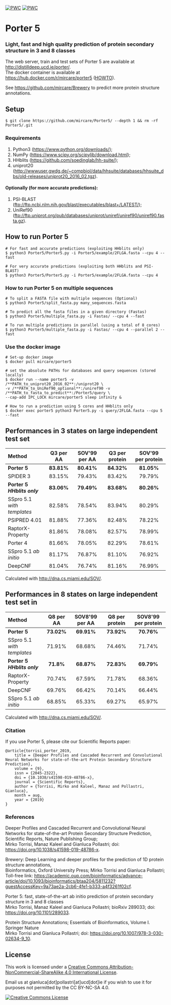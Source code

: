 [![PWC](https://camo.githubusercontent.com/6887feb0136db5156c4f4146e3dd2681d06d9c75/68747470733a2f2f692e6372656174697665636f6d6d6f6e732e6f72672f6c2f62792d6e632d73612f342e302f38387833312e706e67)](https://github.com/mircare/Porter5/#license)
[![PWC](https://img.shields.io/endpoint.svg?url=https://paperswithcode.com/badge/deeper-profiles-and-cascaded-recurrent-and/protein-secondary-structure-prediction-on-2)](https://paperswithcode.com/sota/protein-secondary-structure-prediction-on-2?p=deeper-profiles-and-cascaded-recurrent-and)  


# Porter 5 
### Light, fast and high quality prediction of protein secondary structure in 3 and 8 classes

The web server, train and test sets of Porter 5 are available at http://distilldeep.ucd.ie/porter/.   
The docker container is available at https://hub.docker.com/r/mircare/porter5 ([HOWTO](https://github.com/mircare/Porter5/#use-the-docker-image)).     

See https://github.com/mircare/Brewery to predict more protein structure annotations.

## Setup
```
$ git clone https://github.com/mircare/Porter5/ --depth 1 && rm -rf Porter5/.git
```

### Requirements
1. Python3 (https://www.python.org/downloads/);
1. NumPy (https://www.scipy.org/scipylib/download.html);
1. HHblits (https://github.com/soedinglab/hh-suite/);
1. uniprot20 (http://wwwuser.gwdg.de/~compbiol/data/hhsuite/databases/hhsuite_dbs/old-releases/uniprot20_2016_02.tgz).

#### Optionally (for more accurate predictions):
1. PSI-BLAST (ftp://ftp.ncbi.nlm.nih.gov/blast/executables/blast+/LATEST/); 
1. UniRef90 (ftp://ftp.uniprot.org/pub/databases/uniprot/uniref/uniref90/uniref90.fasta.gz).


## How to run Porter 5
```
# For fast and accurate predictions (exploiting HHblits only)
$ python3 Porter5/Porter5.py -i Porter5/example/2FLGA.fasta --cpu 4 --fast

# For very accurate predictions (exploiting both HHblits and PSI-BLAST)
$ python3 Porter5/Porter5.py -i Porter5/example/2FLGA.fasta --cpu 4
```

### How to run Porter 5 on multiple sequences
```
# To split a FASTA file with multiple sequences (Optional)
$ python3 Porter5/split_fasta.py many_sequences.fasta

# To predict all the fasta files in a given directory (Fastas)
$ python3 Porter5/multiple_fasta.py -i Fastas/ --cpu 4 --fast

# To run multiple predictions in parallel (using a total of 8 cores)
$ python3 Porter5/multiple_fasta.py -i Fastas/ --cpu 4 --parallel 2 --fast
```

### Use the docker image
```
# Set-up docker image
$ docker pull mircare/porter5

# set the absolute PATHs for databases and query sequences (stored locally)
$ docker run --name porter5 -v /**PATH_to_uniprot20_2016_02**:/uniprot20 \
-v /**PATH_to_UniRef90_optional**:/uniref90 -v /**PATH_to_fasta_to_predict**:/Porter5/query \
--cap-add IPC_LOCK mircare/porter5 sleep infinity &

# How to run a prediction using 5 cores and HHblits only
$ docker exec porter5 python3 Porter5.py -i query/2FLGA.fasta --cpu 5 --fast
```


## Performances in 3 states on large independent test set
| Method | Q3 per AA | SOV'99 per AA | Q3 per protein | SOV'99 per protein |
| :--- | :---: | :---: | :---: | :---: |
| **Porter 5** | **83.81%** | **80.41%** | **84.32%** | **81.05%** |
| SPIDER 3 | 83.15% | 79.43% | 83.42% | 79.79% |
| **Porter 5 *HHblits only*** | **83.06%** | **79.49%** | **83.68%** | **80.26%** |
| SSpro 5.1 *with templates* | 82.58% | 78.54% | 83.94% | 80.29% |
| PSIPRED 4.01 | 81.88% | 77.36% | 82.48% | 78.22% |
| RaptorX-Property | 81.86% | 78.08% | 82.57% | 78.99% |
| Porter 4 | 81.66% | 78.05% | 82.29% | 78.61% | 
| SSpro 5.1 *ab initio* | 81.17% | 76.87% | 81.10% | 76.92% |
| DeepCNF | 81.04% | 76.74% | 81.16% | 76.99% |

Calculated with http://dna.cs.miami.edu/SOV/.

## Performances in 8 states on large independent test set in 
| Method | Q8 per AA | SOV8'99 per AA | Q8 per protein | SOV8'99 per protein |
| :--- | :---: | :---: | :---: | :---: |
| **Porter 5** | **73.02%** | **69.91%** | **73.92%** | **70.76%** |
| SSpro 5.1 *with templates* | 71.91% | 68.68% | 74.46% | 71.74% |
| **Porter 5 *HHblits only*** | **71.8%** | **68.87%** | **72.83%** | **69.79%** |
| RaptorX-Property | 70.74% | 67.59% | 71.78% | 68.36% |
| DeepCNF | 69.76% | 66.42% | 70.14% | 66.44% |
| SSpro 5.1 *ab initio* | 68.85% | 65.33% | 69.27% | 65.97% |

Calculated with http://dna.cs.miami.edu/SOV/.

### Citation
If you use Porter 5, please cite our Scientific Reports paper:
```
@article{torrisi_porter_2019,
	title = {Deeper Profiles and Cascaded Recurrent and Convolutional Neural Networks for state-of-the-art Protein Secondary Structure Prediction},
	volume = {9},
	issn = {2045-2322},
	doi = {10.1038/s41598-019-48786-x},
	journal = {Scientific Reports},
	author = {Torrisi, Mirko and Kaleel, Manaz and Pollastri, Gianluca},
	month = aug,
	year = {2019}
}
```

### References
Deeper Profiles and Cascaded Recurrent and Convolutional Neural Networks for state-of-the-art Protein Secondary Structure Prediction, Scientific Reports, Nature Publishing Group;<br>
Mirko Torrisi, Manaz Kaleel and Gianluca Pollastri; doi: https://doi.org/10.1038/s41598-019-48786-x.

Brewery: Deep Learning and deeper profiles for the prediction of 1D protein structure annotations,<br>
Bioinformatics, Oxford University Press; Mirko Torrisi and Gianluca Pollastri;<br>
Toll-free link: https://academic.oup.com/bioinformatics/advance-article/doi/10.1093/bioinformatics/btaa204/5811232?guestAccessKey=9a73ae2a-2cb6-4fe1-b333-a4f3261f02cf.

Porter 5: fast, state-of-the-art ab initio prediction of protein secondary structure in 3 and 8 classes<br>
Mirko Torrisi, Manaz Kaleel and Gianluca Pollastri; bioRxiv 289033; doi: https://doi.org/10.1101/289033.

Protein Structure Annotations; Essentials of Bioinformatics, Volume I. Springer Nature<br>
Mirko Torrisi and Gianluca Pollastri; doi: https://doi.org/10.1007/978-3-030-02634-9_10.

## License
This work is licensed under a <a rel="license" href="http://creativecommons.org/licenses/by-nc-sa/4.0/">Creative Commons Attribution-NonCommercial-ShareAlike 4.0 International License</a>.

Email us at gianluca[dot]pollastri[at]ucd[dot]ie if you wish to use it for purposes not permitted by the CC BY-NC-SA 4.0.

<a rel="license" href="http://creativecommons.org/licenses/by-nc-sa/4.0/"><img alt="Creative Commons License" style="border-width:0" src="https://i.creativecommons.org/l/by-nc-sa/4.0/88x31.png" /></a>
